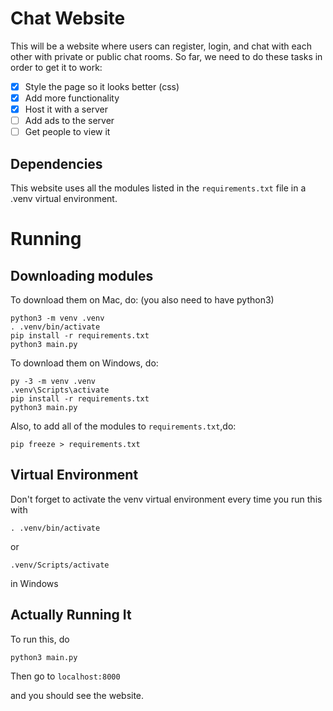 # Chat Website
This will be a website where users can register, login, and chat with each other with private or public chat rooms. So far, we need to do these tasks in order to get it to work:
- [x] Style the page so it looks better (css)
- [x] Add more functionality
- [x] Host it with a server
- [ ] Add ads to the server
- [ ] Get people to view it

## Dependencies
This website uses all the modules listed in the `requirements.txt` file in a .venv virtual environment.

# Running
## Downloading modules

To download them on Mac, do: (you also need to have python3)
```
python3 -m venv .venv
. .venv/bin/activate
pip install -r requirements.txt
python3 main.py
```

To download them on Windows, do:
```
py -3 -m venv .venv
.venv\Scripts\activate
pip install -r requirements.txt
python3 main.py
```
Also, to add all of the modules to `requirements.txt`,do:
```
pip freeze > requirements.txt
```

## Virtual Environment
Don't forget to activate the venv virtual environment every time you run this with
```
. .venv/bin/activate
```
or
```
.venv/Scripts/activate
```
in Windows
## Actually Running It
To run this, do 
```
python3 main.py
```
Then go to `localhost:8000`

and you should see the website.
